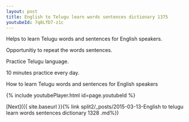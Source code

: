 ```yaml
---
layout: post
title: English to Telugu learn words sentences dictionary 1375 
youtubeId: 7q8LfD7-z1c
---
```

 
 
Helps to learn Telugu words and sentences for English speakers.

Opportunitiy to repeat the words sentences. 

Practice Telugu language. 
 
10 minutes practice every day. 
 
How to learn Telugu words and sentences for English speakers 
 
{% include youtubePlayer.html id=page.youtubeId %}
 
 
[Next]({{ site.baseurl }}{% link  split2/_posts/2015-03-13-English to telugu learn words sentences dictionary 1328 .md%})
 
